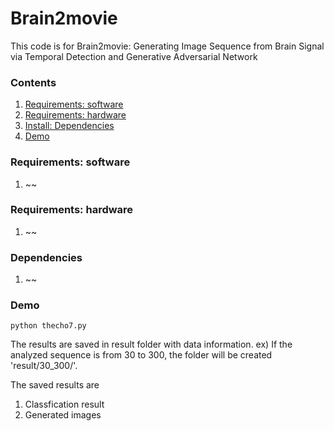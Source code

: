 # Brain2movie
This code is for Brain2movie: Generating Image Sequence from Brain Signal via Temporal Detection and Generative Adversarial Network

### Contents
1. [Requirements: software](#requirements-software)
2. [Requirements: hardware](#requirements-hardware)
3. [Install: Dependencies](#dependencies)
4. [Demo](#demo)

### Requirements: software
1. ~~
### Requirements: hardware
1. ~~
### Dependencies
1. ~~
### Demo
```shell
python thecho7.py
```

The results are saved in result folder with data information.
ex) If the analyzed sequence is from 30 to 300, the folder will be created 'result/30_300/'.

The saved results are
1. Classfication result
2. Generated images
